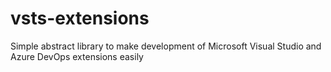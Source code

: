 # vsts-extensions
Simple abstract library to make development of Microsoft Visual Studio and Azure DevOps extensions easily
